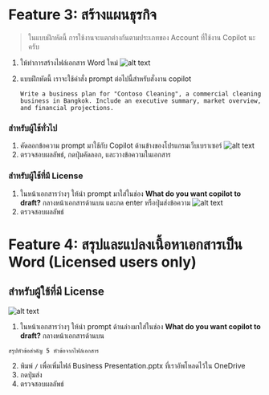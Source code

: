 
# Feature 3: สร้างแผนธุรกิจ

> ในแบบฝึกหัดนี้ การใช้งานจะแตกต่างกันตามประเภทของ Account ที่ใช้งาน Copilot นะครับ

1. ให้ทำการสร้างไฟล์เอกสาร Word ใหม่
   ![alt text](../../images/copilot/2025-08-23_22-21-29.png)

   

2. แบบฝึกหัดนี้ เราจะใช้คำสั่ง prompt ต่อไปนี้สำหรับสั่งงาน copilot

   ```
   Write a business plan for "Contoso Cleaning", a commercial cleaning business in Bangkok. Include an executive summary, market overview, and financial projections.
   ```
### สำหรับผู้ใช้ทั่วไป

1. คัดลอกข้อความ prompt มาใช้กับ Copilot ด้านข้างของโปรแกรมเว็บเบราเซอร์
![alt text](../../images/copilot/2025-08-23_21-45-01.png)
2. ตรวจสอบผลลัพธ์, กดปุ่มคัดลอก, และวางข้อความในเอกสาร

### สำหรับผู้ใช้ที่มี License
1. ในหน้าเอกสารว่างๆ ให้นำ prompt มาใส่ในช่อง **What do you want copilot to draft?** กลางหน้าเอกสารด้านบน และกด enter หรือปุ่มส่งข้อความ
![alt text](../../images/copilot/2025-08-23_22-26-06.png)
2. ตรวจสอบผลลัพธ์


# Feature 4: สรุปและแปลงเนื้อหาเอกสารเป็น Word (Licensed users only)

## สำหรับผู้ใช้ที่มี License

![alt text](../../images/copilot/2025-10-07_15-00-52.png)

1. ในหน้าเอกสารว่างๆ ให้นำ prompt ด้านล่างมาใส่ในช่อง **What do you want copilot to draft?** กลางหน้าเอกสารด้านบน 

```
สรุปหัวข้อสำคัญ 5 หัวข้อจากไฟล์เอกสาร 
```

2. พิมพ์ `/` เพื่อเพิ่มไฟล์ Business Presentation.pptx ที่เราอัพโหลดไว้ใน OneDrive
3. กดปุ่มส่ง
4. ตรวจสอบผลลัพธ์

